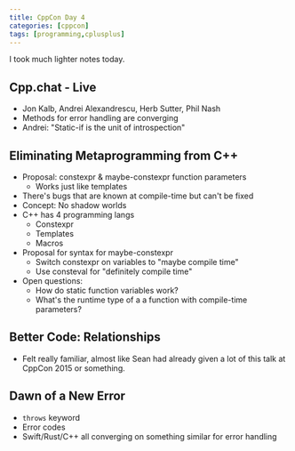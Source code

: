 ```yaml
---
title: CppCon Day 4
categories: [cppcon]
tags: [programming,cplusplus]
---
```

I took much lighter notes today. 

## Cpp.chat - Live
-  Jon Kalb, Andrei Alexandrescu, Herb Sutter, Phil Nash
-  Methods for error handling are converging
-  Andrei: "Static-if is the unit of introspection"

## Eliminating Metaprogramming from C++
-  Proposal: constexpr & maybe-constexpr function parameters
   -  Works just like templates
-  There's bugs that are known at compile-time but can't be fixed
-  Concept: No shadow worlds
-  C++ has 4 programming langs
   -  Constexpr
   -  Templates
   -  Macros
-  Proposal for syntax for maybe-constexpr
   -  Switch constexpr on variables to "maybe compile time"
   -  Use consteval for "definitely compile time"
-  Open questions:
   -  How do static function variables work?
   -  What's the runtime type of a a function with compile-time parameters?

## Better Code: Relationships
-  Felt really familiar, almost like Sean had already given a lot of this talk
   at CppCon 2015 or something.

## Dawn of a New Error
-  `throws` keyword
-  Error codes
-  Swift/Rust/C++ all converging on something similar for error handling

<!-- ## Talked to Adi Shavit -->


<!-- {% raw %} -->
<!-- {% include refc-small.html text="ref commit" commit="3cad965..." %} -->
<!-- {% include ref-commit.html text="ref commit" commit="3cad965..." %} -->
<!-- {% endraw %} -->

